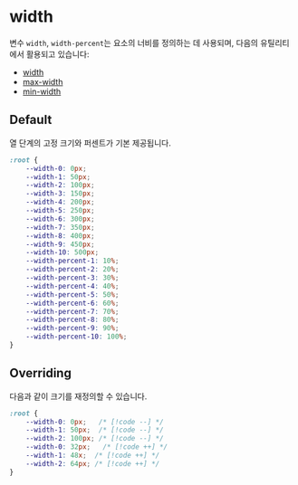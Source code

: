 # width

변수 `width`, `width-percent`는 요소의 너비를 정의하는 데 사용되며, 다음의 유틸리티에서 활용되고 있습니다:
- [width](../utility/width/width)
- [max-width](../utility/width/max-width)
- [min-width](../utility/width/min-width)

## Default
열 단계의 고정 크기와 퍼센트가 기본 제공됩니다.
```css
:root {
    --width-0: 0px;
    --width-1: 50px;
    --width-2: 100px;
    --width-3: 150px;
    --width-4: 200px;
    --width-5: 250px;
    --width-6: 300px;
    --width-7: 350px;
    --width-8: 400px;
    --width-9: 450px;
    --width-10: 500px;
    --width-percent-1: 10%;
    --width-percent-2: 20%;
    --width-percent-3: 30%;
    --width-percent-4: 40%;
    --width-percent-5: 50%;
    --width-percent-6: 60%;
    --width-percent-7: 70%;
    --width-percent-8: 80%;
    --width-percent-9: 90%;
    --width-percent-10: 100%;
}
```

## Overriding

다음과 같이 크기를 재정의할 수 있습니다.

```css
:root {
    --width-0: 0px;   /* [!code --] */
    --width-1: 50px;  /* [!code --] */
    --width-2: 100px; /* [!code --] */
    --width-0: 32px;   /* [!code ++] */
    --width-1: 48x;  /* [!code ++] */
    --width-2: 64px; /* [!code ++] */
}
```
